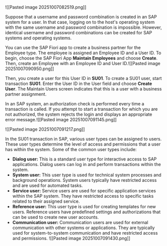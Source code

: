 ![[Pasted image 20251007082519.png]]

Suppose that a username and password combination is created in an SAP system for a user. In that case, logging on to the host's operating system with the same username and password combination is impossible. However, identical username and password combinations can be created for SAP systems and operating systems.

You can use the SAP Fiori app to create a business partner for the Employee type. The employee is assigned an Employee ID and a User ID. To begin, choose the SAP Fiori App **Maintain Employees** and choose **Create**. Then, create an Employee with an Employee ID and User ID.![[Pasted image 20251007090950.png]]

Then, you create a user for this User ID in **SU01**. To create a SU01 user, start transaction **SU01**. Enter the User ID in the User field and choose **Create User**. The Maintain Users screen indicates that this is a user with a business partner assignment.

In an SAP system, an authorization check is performed every time a transaction is called. If you attempt to start a transaction for which you are not authorized, the system rejects the login and displays an appropriate error message.![[Pasted image 20251007091145.png]]

![[Pasted image 20251007091217.png]]

In the SU01 transaction in SAP, various user types can be assigned to users. These user types determine the level of access and permissions that a user has within the system. Some of the common user types include:

- **Dialog user:** This is a standard user type for interactive access to SAP applications. Dialog users can log in and perform transactions within the system.
- **System user:** This user type is used for technical system processes and background operations. System users typically have restricted access and are used for automated tasks.
- **Service user:** Service users are used for specific application services within the SAP system. They have restricted access to specific tasks related to their assigned service.
- **Reference user:** This user type is used for creating templates for new users. Reference users have predefined settings and authorizations that can be used to create new user accounts.
- **Communication user:** Communication users are used for external communication with other systems or applications. They are typically used for system-to-system communication and have restricted access and permissions.
![[Pasted image 20251007091430.png]]
